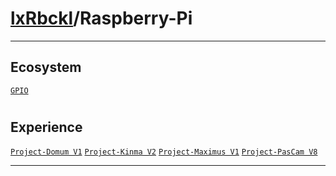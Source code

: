 # [lxRbckl](https://github.com/lxRbckl/lxRbckl/tree/main)/Raspberry-Pi

---
## Ecosystem
[`GPIO`](https://github.com/lxRbckl/lxRbckl/blob/main/Raspberry-Pi/GPIO/README.md)

# 

## Experience
[`Project-Domum V1`](https://github.com/lxRbckl/Project-Domum/blob/V1/README.md) [`Project-Kinma V2`](https://github.com/lxRbckl/Project-Kinma/blob/V2/README.md) [`Project-Maximus V1`](https://github.com/lxRbckl/Project-Maximus/blob/V1/README.md) [`Project-PasCam V8`](https://github.com/lxRbckl/Project-PasCam/blob/V8/README.md)

---
